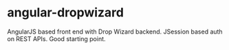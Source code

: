 angular-dropwizard
==================

AngularJS based front end with Drop Wizard backend.  JSession based auth on REST APIs.  Good starting point.
